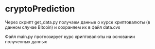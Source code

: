 # cryptoPrediction
Через скрипт get_data.py получаем данные о курсе криптовалюты (в данном случае Bitcoin) и сохраняем их в файл data.cvs

Файл main.py прогнозирует курс криптовалюты на основании полученных данных

